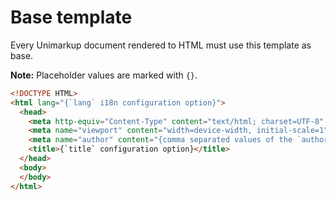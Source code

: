 # Base template

Every Unimarkup document rendered to HTML must use this template as base.

**Note:** Placeholder values are marked with `{}`.

```html
<!DOCTYPE HTML>
<html lang="{`lang` i18n configuration option}">
  <head>
    <meta http-equiv="Content-Type" content="text/html; charset=UTF-8" />
    <meta name="viewport" content="width=device-width, initial-scale=1" />
    <meta name="author" content="{comma separated values of the `authors` configuration option}" />
    <title>{`title` configuration option}</title>
  </head>
  <body>
  </body>
</html>
```
